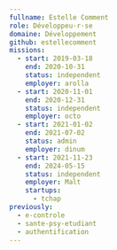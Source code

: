 ```yaml
---
fullname: Estelle Comment
role: Développeu·r·se
domaine: Développement
github: estellecomment
missions:
  - start: 2019-03-18
    end: 2020-10-31
    status: independent
    employer: arolla
  - start: 2020-11-01
    end: 2020-12-31
    status: independent
    employer: octo
  - start: 2021-01-02
    end: 2021-07-02
    status: admin
    employer: dinum
  - start: 2021-11-23
    end: 2024-05-15
    status: independent
    employer: Malt
    startups:
      - tchap
previously:
  - e-controle
  - sante-psy-etudiant
  - authentification
---
```

